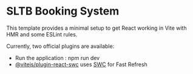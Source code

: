 # SLTB Booking System

This template provides a minimal setup to get React working in Vite with HMR and some ESLint rules.

Currently, two official plugins are available:

- Run the application : npm run dev
- [@vitejs/plugin-react-swc](https://github.com/vitejs/vite-plugin-react-swc) uses [SWC](https://swc.rs/) for Fast Refresh
